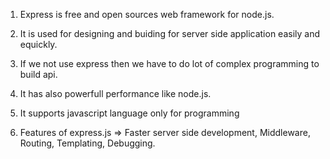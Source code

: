 1. Express is free and open sources web framework for node.js.

2. It is used for designing and buiding for server side application easily and equickly.

3. If we not use express then we have to do lot of complex programming to build api.

4. It has also powerfull performance like node.js.

5. It supports javascript language only for programming

6. Features of express.js => Faster server side development, Middleware, Routing, Templating, Debugging.
